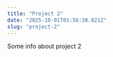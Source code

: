```yaml
---
title: "Project 2"
date: "2025-10-01T01:56:38.821Z"
slug: "project-2"
---
```



Some info about project 2

